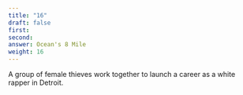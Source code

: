 ```yaml
---
title: "16"
draft: false
first: 
second:
answer: Ocean's 8 Mile
weight: 16
---
```

A group of female thieves work together to launch a career as a white rapper in Detroit.